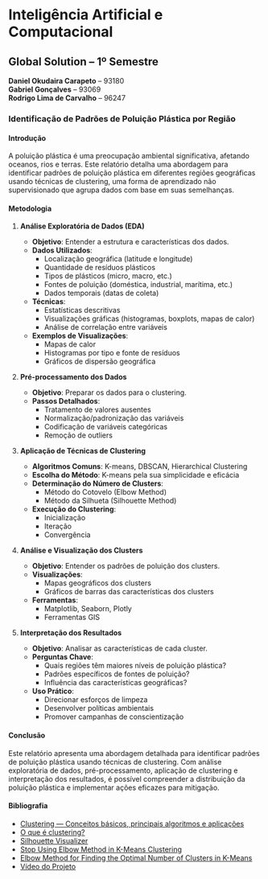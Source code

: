 # Inteligência Artificial e Computacional

## Global Solution – 1º Semestre

**Daniel Okudaira Carapeto** – 93180  
**Gabriel Gonçalves** – 93069  
**Rodrigo Lima de Carvalho** – 96247  

### Identificação de Padrões de Poluição Plástica por Região

#### Introdução

A poluição plástica é uma preocupação ambiental significativa, afetando oceanos, rios e terras. Este relatório detalha uma abordagem para identificar padrões de poluição plástica em diferentes regiões geográficas usando técnicas de clustering, uma forma de aprendizado não supervisionado que agrupa dados com base em suas semelhanças.

#### Metodologia

1. **Análise Exploratória de Dados (EDA)**
   - **Objetivo**: Entender a estrutura e características dos dados.
   - **Dados Utilizados**:
     - Localização geográfica (latitude e longitude)
     - Quantidade de resíduos plásticos
     - Tipos de plásticos (micro, macro, etc.)
     - Fontes de poluição (doméstica, industrial, marítima, etc.)
     - Dados temporais (datas de coleta)
   - **Técnicas**:
     - Estatísticas descritivas
     - Visualizações gráficas (histogramas, boxplots, mapas de calor)
     - Análise de correlação entre variáveis
   - **Exemplos de Visualizações**:
     - Mapas de calor
     - Histogramas por tipo e fonte de resíduos
     - Gráficos de dispersão geográfica

2. **Pré-processamento dos Dados**
   - **Objetivo**: Preparar os dados para o clustering.
   - **Passos Detalhados**:
     - Tratamento de valores ausentes
     - Normalização/padronização das variáveis
     - Codificação de variáveis categóricas
     - Remoção de outliers

3. **Aplicação de Técnicas de Clustering**
   - **Algoritmos Comuns**: K-means, DBSCAN, Hierarchical Clustering
   - **Escolha do Método**: K-means pela sua simplicidade e eficácia
   - **Determinação do Número de Clusters**:
     - Método do Cotovelo (Elbow Method)
     - Método da Silhueta (Silhouette Method)
   - **Execução do Clustering**:
     - Inicialização
     - Iteração
     - Convergência

4. **Análise e Visualização dos Clusters**
   - **Objetivo**: Entender os padrões de poluição dos clusters.
   - **Visualizações**:
     - Mapas geográficos dos clusters
     - Gráficos de barras das características dos clusters
   - **Ferramentas**:
     - Matplotlib, Seaborn, Plotly
     - Ferramentas GIS

5. **Interpretação dos Resultados**
   - **Objetivo**: Analisar as características de cada cluster.
   - **Perguntas Chave**:
     - Quais regiões têm maiores níveis de poluição plástica?
     - Padrões específicos de fontes de poluição?
     - Influência das características geográficas?
   - **Uso Prático**:
     - Direcionar esforços de limpeza
     - Desenvolver políticas ambientais
     - Promover campanhas de conscientização

#### Conclusão

Este relatório apresenta uma abordagem detalhada para identificar padrões de poluição plástica usando técnicas de clustering. Com análise exploratória de dados, pré-processamento, aplicação de clustering e interpretação dos resultados, é possível compreender a distribuição da poluição plástica e implementar ações eficazes para mitigação.

#### Bibliografia

- [Clustering — Conceitos básicos, principais algoritmos e aplicações](https://medium.com/turing-talks/clustering-conceitos-b%C3%A1sicos-principais-algoritmos-e-aplica%C3%A7%C3%A3o-ace572a062a9)
- [O que é clustering?](https://developers.google.com/machine-learning/clustering/overview?hl=pt-br)
- [Silhouette Visualizer](https://www.scikit-yb.org/en/latest/api/cluster/silhouette.html)
- [Stop Using Elbow Method in K-Means Clustering](https://builtin.com/data-science/elbow-method#:~:text=The%20elbow%20method%20is%20a%20graphical%20method%20for%20finding%20the,the%20graph%20forms%20an%20elbow)
- [Elbow Method for Finding the Optimal Number of Clusters in K-Means](https://www.analyticsvidhya.com/blog/2021/01/in-depth-intuition-of-k-means-clustering-algorithm-in-machine-learning/)
- [Vídeo do Projeto](https://youtu.be/DoU4viLpWFE)

